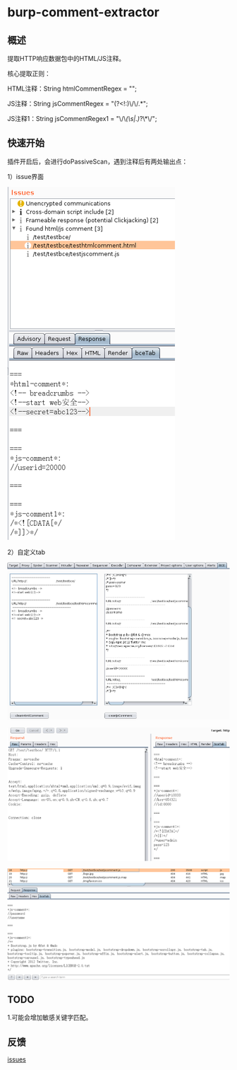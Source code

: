 # burp-comment-extractor
## 概述

提取HTTP响应数据包中的HTML/JS注释。

核心提取正则：

HTML注释：String htmlCommentRegex = "<!--(.*?)-->";

JS注释：String jsCommentRegex = "(?<!:)\\/\\/.*";

JS注释1：String jsCommentRegex1 = "\\/\\*(\\s|.)*?\\*\\/";



## 快速开始

插件开启后，会进行doPassiveScan，遇到注释后有两处输出点：

1）issue界面

![](https://github.com/theLSA/burp-comment-extractor/raw/master/demo/bce00.png)

2）自定义tab

![](https://github.com/theLSA/burp-comment-extractor/raw/master/demo/bce03.png)

![](https://github.com/theLSA/burp-comment-extractor/raw/master/demo/bce02.png)

![](https://github.com/theLSA/burp-comment-extractor/raw/master/demo/bce01.png)



## TODO

1.可能会增加敏感关键字匹配。




## 反馈

[issues](https://github.com/theLSA/burp-comment-extractor/issues)